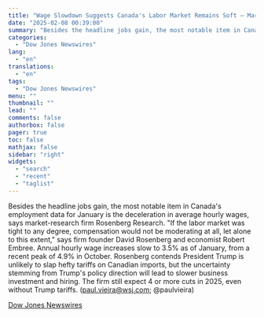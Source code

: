 ```yaml
---
title: "Wage Slowdown Suggests Canada's Labor Market Remains Soft — Market Talk"
date: "2025-02-08 00:39:00"
summary: "Besides the headline jobs gain, the most notable item in Canada's employment data for January is the deceleration in average hourly wages, says market-research firm Rosenberg Research. \"If the labor market was tight to any degree, compensation would not be moderating at all, let alone to this extent,\" says firm..."
categories:
  - "Dow Jones Newswires"
lang:
  - "en"
translations:
  - "en"
tags:
  - "Dow Jones Newswires"
menu: ""
thumbnail: ""
lead: ""
comments: false
authorbox: false
pager: true
toc: false
mathjax: false
sidebar: "right"
widgets:
  - "search"
  - "recent"
  - "taglist"
---
```


Besides the headline jobs gain, the most notable item in Canada's employment data for January is the deceleration in average hourly wages, says market-research firm Rosenberg Research. "If the labor market was tight to any degree, compensation would not be moderating at all, let alone to this extent," says firm founder David Rosenberg and economist Robert Embree. Annual hourly wage increases slow to 3.5% as of January, from a recent peak of 4.9% in October. Rosenberg contends President Trump is unlikely to slap hefty tariffs on Canadian imports, but the uncertainty stemming from Trump's policy direction will lead to slower business investment and hiring. The firm still expect 4 or more cuts in 2025, even without Trump tariffs. (paul.vieira@wsj.com; @paulvieira)

[Dow Jones Newswires](https://www.tradingview.com/news/DJN_DN20250207008120:0/)
